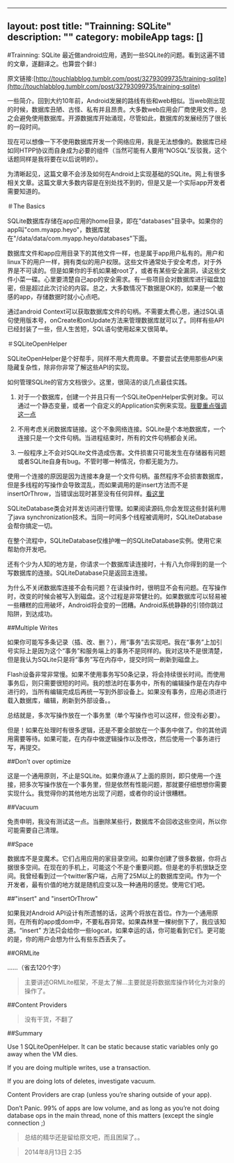 
---
layout: post 
title: "Trainning: SQLite"
description: ""
category: mobileApp
tags: []
---

#Trainning: SQLite
最近做android应用，遇到一些SQLite的问题。看到这遍不错的文章，遂翻译之。也算尝个鲜:)

原文链接:[http://touchlabblog.tumblr.com/post/32793099735/training-sqlite](http://touchlabblog.tumblr.com/post/32793099735/training-sqlite)


一些简介。回到大约10年前，Android发展的路线有些和web相似。当web刚出现的时候，数据库丑陋、古怪、私有并且昂贵。大多数web应用会厂商使用文件，总之会避免使用数据库。开源数据库开始涌现，尽管如此，数据库的发展经历了很长的一段时间。

现在可以想像一下不使用数据库开发一个网络应用，我是无法想像的。数据库已经如同HTPP协议而自身成为必要的组件（当然可能有人要用“NOSQL”反驳我，这个话题同样是我将要在以后说明的）。

为清晰起见，这篇文章不会涉及如何在Android上实现基础的SQLite。网上有很多相关文章。这篇文章大多数内容是在别处找不到的，但是又是一个实际app开发者需要知道的。

＃The Basics

SQLite数据库存储在app应用的home目录，即在"databases"目录中。如果你的app叫"com.myapp.heyo"，数据库就在"/data/data/com.myapp.heyo/databases"下面。

数据库文件和app应用目录下的其他文件一样，也是属于app用户私有的。用户和linux下的用户一样，拥有类似的用户权限。这些文件通常处于安全考虑，对于外界是不可读的。但是如果你的手机如果被root了，或者有某些安全漏洞，读这些文件小菜一碟。心里要清楚自己app的安全需求。有一些项目会对数据库进行磁盘加密，但是超过此次讨论的内容。总之，大多数情况下数据是OK的，如果是一个敏感的app，存储数据时就小心点吧。

通过android Context可以获取数据库文件的句柄。不需要太费心思，通过SQL语句使用版本号，onCreate和onUpdate方法来管理数据库就可以了。同样有些API已经封装了一些，但人生苦短，SQL语句使用起来又很简单。

＃SQLiteOpenHelper

SQLiteOpenHelper是个好帮手，同样不用大费周章。不要尝试去使用那些API来隐藏复杂性，除非你非常了解这些API的实现。

如何管理SQLite的官方文档很少。这里，很简洁的谈几点最佳实践。

1. 对于一个数据库，创建一个并且只有一个SQLiteOpenHelper实例对象。可以通过一个静态变量，或者一个自定义的Application实例来实现。[我要重点强调这一点](http://stackoverflow.com/questions/2493331/what-are-the-best-practices-for-sqlite-on-android/3689883#3689883)

2. 不用考虑关闭数据库链接。这个不象网络连接。SQLite是个本地数据库，一个连接只是一个文件句柄。当进程结束时，所有的文件句柄都会关闭。

3. 一般程序上不会对SQLite文件造成伤害。文件损害只可能发生在存储器有问题或者SQLite自身有bug。不管时哪一种情况，你都无能为力。

使用一个连接的原因是因为连接本身是一个文件句柄。虽然程序不会损害数据库，但是多线程的写操作会导致混乱，而如果调用的是insert方法而不是insertOrThrow，当错误出现时甚至没有任何异样。[看这里](http://stackoverflow.com/questions/2493331/what-are-the-best-practices-for-sqlite-on-android/3689883#3689883)

SQLiteDatabase类会对并发访问进行管理。如果阅读源码,你会发现这些封装利用了java synchronization技术。当同一时间多个线程被调用时，SQLiteDatabase会帮你搞定一切。

在整个流程中，SQLiteDatabase仅维护唯一的SQLiteDatabase实例。使用它来帮助你开发吧。

还有个少为人知的地方是，你请求一个数据库读连接时，十有八九你得到的是一个写数据库的连接。SQLiteDatabase只是返回主连接。

为什么不关闭数据库连接不会有问题？在读操作时，很明显不会有问题。在写操作时，改变的时候会被写入到磁盘。这个过程是非常健壮的。如果数据库可以轻易被一些糟糕的应用破坏，Android将会变的一团糟。Android系统静静的引领你跳过陷阱，到达成功。

##Multiple Writes

如果你可能写多条记录（插、改、删？），用“事务”去实现吧。我在“事务”上加引号实际上是因为这个“事务”和服务端上的事务不是同样的。我对这块不是很清楚，但是我认为SQLite只是将“事务”写在内存中，提交时同一刷新到磁盘上。

Flash设备非常非常慢。如果不使用事务写50条记录，将会持续很长时间。而使用事务后，则只需要很短的时间。我的想法时在事务中，所有的编辑操作是在内存中进行的，当所有编辑完成后再统一写到外部设备上。如果没有事务，应用必须进行载入数据库，编辑，刷新到外部设备。。

总结就是，多次写操作放在一个事务里（单个写操作也可以这样，但没有必要）。

但是！如果在处理时有很多逻辑，还是不要全部放在一个事务中做了。你的其他调用需要等待。如果可能，在内存中做逻辑操作以及修改，然后使用一个事务进行写，再提交。

##Don’t over optimize

这是一个通用原则，不止是SQLite。如果你遵从了上面的原则，即只使用一个连接，把多次写操作放在一个事务里，但是依然有性能问题，那就要仔细想想你需要实现什么。我觉得你的其他地方出现了问题，或者你的设计很糟糕。

##Vacuum

免责申明，我没有测试这一点。当删除某些行，数据库不会回收这些空间，所以你可能需要自己清理。

##Space

数据库不是变魔术。它们占用应用的家目录空间。如果你创建了很多数据，你将占据很多空间。在现在的手机上，可能这个不是个重要问题。但是老的手机很缺乏空间。我曾经看到过一个twitter客户端，占用了25M以上的数据库空间。作为一个开发者，最有价值的地方就是随机应变以及一种通用的感觉。使用它们吧。

##"insert" and "insertOrThrow"

如果我对Android API设计有所遗憾的话，这两个将放在首位。作为一个通用原则，在所有的app或dom中，不要私吞异常。如果森林里一棵树倒下了，我应该知道。“insert” 方法只会给你一些logcat，如果幸运的话，你可能看到它们。更可能的是，你的用户会想为什么有些东西丢失了。

##ORMLite

……（省去120个字）

> 主要讲述ORMLite框架，不是太了解...主要就是将数据库操作转化为对象的操作了。

##Content Providers

> 没有干货，不翻了


##Summary

Use 1 SQLiteOpenHelper. It can be static because static variables only go away when the VM dies.

If you are doing multiple writes, use a transaction.

If you are doing lots of deletes, investigate vacuum.

Content Providers are crap (unless you’re sharing outside of your app).

Don’t Panic. 99% of apps are low volume, and as long as you’re not doing database ops in the main thread, none of this matters (except the single connection ;)

>总结的精华还是留给原文吧，而且困屎了。。

>2014年8月13日 2:35



